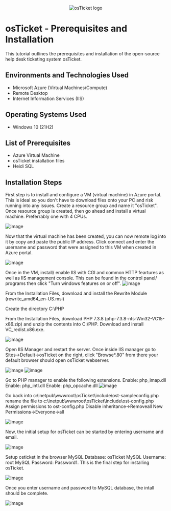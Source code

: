 <p align="center">
<img src="https://i.imgur.com/Clzj7Xs.png" alt="osTicket logo"/>
</p>

<h1>osTicket - Prerequisites and Installation</h1>
This tutorial outlines the prerequisites and installation of the open-source help desk ticketing system osTicket.<br />



<h2>Environments and Technologies Used</h2>

- Microsoft Azure (Virtual Machines/Compute)
- Remote Desktop
- Internet Information Services (IIS)

<h2>Operating Systems Used </h2>

- Windows 10</b> (21H2)

<h2>List of Prerequisites</h2>

- Azure Virtual Machine
- osTicket installation files
- Heidi SQL


<h2>Installation Steps</h2>
First step is to install and configure a VM (virtual machine) in Azure portal. This is ideal so you don't have to download files onto your PC and risk running into any issues. Create a resource group and name it "osTicket". Once resource group is created, then go ahead and install a virtual machine. Preferrably one with 4 CPUs. 

![image](https://github.com/AntIT-1/osticket-prereqs/assets/141161539/97a48517-927e-4070-aec4-ad3d380ea1f0)


</p>
<p>
Now that the virtual machine has been created, you can now remote log into it by copy and paste the public IP address. Click connect and enter the username and password that were assigned to this VM when created in Azure portal. 
  
  ![image](https://github.com/AntIT-1/osticket-prereqs/assets/141161539/3060fa91-4ce1-46fe-a9dc-ce012e87fa0c)




Once in the VM, install/ enable IIS with CGI and common HTTP feartures as well as IIS management console. This can be found in the control panel/ programs then click "Turn windows features on or off". 
![image](https://github.com/AntIT-1/osticket-prereqs/assets/141161539/0c98230e-9edd-42a4-ade2-6c0fe3295b41)



From the Installation Files, download and install the Rewrite Module (rewrite_amd64_en-US.msi)

Create the directory C:\PHP

From the Installation Files, download PHP 7.3.8 (php-7.3.8-nts-Win32-VC15-x86.zip) and unzip the contents into C:\PHP. Download and install VC_redist.x86.exe.

![image](https://github.com/AntIT-1/osticket-prereqs/assets/141161539/07925acb-9bc4-4708-8cb5-56dc62fa365d)

Open IIS Manager and restart the server. Once inside IIS manager go to Sites->Default->osTicket on the right, click "Browse*.80" from there your default browser should open osTicket webserver.

![image](https://github.com/AntIT-1/osticket-prereqs/assets/141161539/f3123c98-8bc6-4960-9a3d-028fe7f41794)
![image](https://github.com/AntIT-1/osticket-prereqs/assets/141161539/0ea9e50e-ee93-45ec-add0-003397d0b203)


Go to PHP manager to enable the following extensions. 
Enable: php_imap.dll
Enable: php_intl.dll
Enable: php_opcache.dll
![image](https://github.com/AntIT-1/osticket-prereqs/assets/141161539/e49ba3e8-0bcb-424b-a2d6-ad14f2411e79)

Go back into c:\inetpub\wwwroot\osTicket\include\ost-sampleconfig.php rename the file to c:\inetpub\wwwroot\osTicket\include\ost-config.php Assign permissions to ost-config.php Disable inheritance->Removeall New Permissions->Everyone->all

![image](https://github.com/AntIT-1/osticket-prereqs/assets/141161539/99e47b89-90b3-422e-a925-8b04dcebf36e)

Now, the initial setup for osTicket can be started by entering username and email.


![image](https://github.com/AntIT-1/osticket-prereqs/assets/141161539/b071a992-fb5d-4fc2-bf13-a699cd7f3e68)

Setup osticket in the browser MySQL Database: osTicket MySQL Username: root MySQL Password: Password1. This is the final step for installing osTicket. 


![image](https://github.com/AntIT-1/osticket-prereqs/assets/141161539/f409dfd0-f9fd-4634-be6b-34d910ed3bc2)

Once you enter username and password to MySQL database, the intall should be complete. 


![image](https://github.com/AntIT-1/osticket-prereqs/assets/141161539/9ab61c25-eda2-4bc0-ac0c-ee952d7ceaa5)









